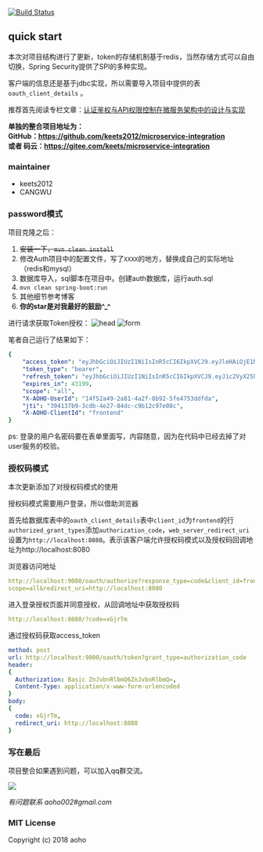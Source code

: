 [![Build Status](https://travis-ci.org/keets2012/Auth-service.svg?branch=master)](https://travis-ci.org/keets2012/Auth-service)
## quick start
本次对项目结构进行了更新，token的存储机制基于redis，当然存储方式可以自由切换，Spring Security提供了SPI的多种实现。

客户端的信息还是基于jdbc实现，所以需要导入项目中提供的表`oauth_client_details` 。

推荐首先阅读专栏文章：[认证鉴权与API权限控制在微服务架构中的设计与实现](http://blueskykong.com/categories/Security/)

**单独的整合项目地址为：   
GitHub：https://github.com/keets2012/microservice-integration   
或者 码云：https://gitee.com/keets/microservice-integration**

### maintainer
- keets2012
- CANGWU

### password模式
项目克隆之后：

1. ~~安装一下，`mvn clean install`~~
2. 修改Auth项目中的配置文件，写了`XXXX`的地方，替换成自己的实际地址（redis和mysql）
3. 数据库导入，sql脚本在项目中。创建auth数据库，运行auth.sql
4. `mvn clean spring-boot:run`
5. 其他细节参考博客
6. **你的star是对我最好的鼓励^_^**

进行请求获取Token授权：
![head](http://ovcjgn2x0.bkt.clouddn.com/login1-header.png "头部信息")
![form](http://ovcjgn2x0.bkt.clouddn.com/loginform2.png "表单信息")


笔者自己运行了结果如下：

```yaml
{
    "access_token": "eyJhbGciOiJIUzI1NiIsInR5cCI6IkpXVCJ9.eyJleHAiOjE1MDkwNzMzMjcsIlgtQU9ITy1Vc2VySWQiOiIxNGY1MmE0OS0yYTgxLTRhMmYtOGI5Mi01ZmU0NzUzZGRmZGEiLCJ1c2VyX25hbWUiOiIxODM2MjkxNjcyNiIsImp0aSI6IjM5NDEzN2I5LTNjZGItNGUyNy04NGRjLWM5YjEyYzk3ZTA4YyIsImNsaWVudF9pZCI6ImZyb250ZW5kIiwic2NvcGUiOlsiYWxsIl19.pGZhGNVECg0b4LB_pYXTTVKjNn8FA5biM04Bhcd-MEE",
    "token_type": "bearer",
    "refresh_token": "eyJhbGciOiJIUzI1NiIsInR5cCI6IkpXVCJ9.eyJ1c2VyX25hbWUiOiIxODM2MjkxNjcyNiIsInNjb3BlIjpbImFsbCJdLCJhdGkiOiIzOTQxMzdiOS0zY2RiLTRlMjctODRkYy1jOWIxMmM5N2UwOGMiLCJleHAiOjE1MTE2MjIxMjcsIlgtQU9ITy1Vc2VySWQiOiIxNGY1MmE0OS0yYTgxLTRhMmYtOGI5Mi01ZmU0NzUzZGRmZGEiLCJqdGkiOiJkYTBmOTMxMS1lZjc0LTRiMjQtODViZi04ZTNjNDVhNGEyNzkiLCJjbGllbnRfaWQiOiJmcm9udGVuZCJ9.2MRdqEogAwbesRfj2TKoWhMazItBlpjbQx7dlgfFpHE",
    "expires_in": 43199,
    "scope": "all",
    "X-AOHO-UserId": "14f52a49-2a81-4a2f-8b92-5fe4753ddfda",
    "jti": "394137b9-3cdb-4e27-84dc-c9b12c97e08c",
    "X-AOHO-ClientId": "frontend"
}
```

ps: 登录的用户名密码要在表单里面写，内容随意，因为在代码中已经去掉了对user服务的校验。

### 授权码模式
本次更新添加了对授权码模式的使用

授权码模式需要用户登录，所以借助浏览器

首先给数据库表中的`oauth_client_details`表中`client_id`为`frontend`的行`authorized_grant_types`添加`authorization_code`，`web_server_redirect_uri`设置为`http://localhost:8080`。表示该客户端允许授权码模式以及授权码回调地址为http://localhost:8080

浏览器访问地址

```yaml
http://localhost:9000/oauth/authorize?response_type=code&client_id=frontend&
scope=all&redirect_uri=http://localhost:8080
```


进入登录授权页面并同意授权，从回调地址中获取授权码

```yaml
http://localhost:8080/?code=xGjrTm
```

通过授权码获取access_token

```yaml
method: post 
url: http://localhost:9000/oauth/token?grant_type=authorization_code
header:
{
  Authorization: Basic ZnJvbnRlbmQ6ZnJvbnRlbmQ=,
  Content-Type: application/x-www-form-urlencoded
}
body:
{
  code: xGjrTm,
  redirect_uri: http://localhost:8080
}
```

### 写在最后

项目整合如果遇到问题，可以加入qq群交流。

![](http://ovcjgn2x0.bkt.clouddn.com/qq-chat.JPG)

*有问题联系 aoho002#gmail.com*

### MIT License

Copyright (c) 2018 aoho

